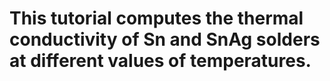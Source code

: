 # This tutorial computes the thermal conductivity of Sn and SnAg solders at different values of temperatures.
